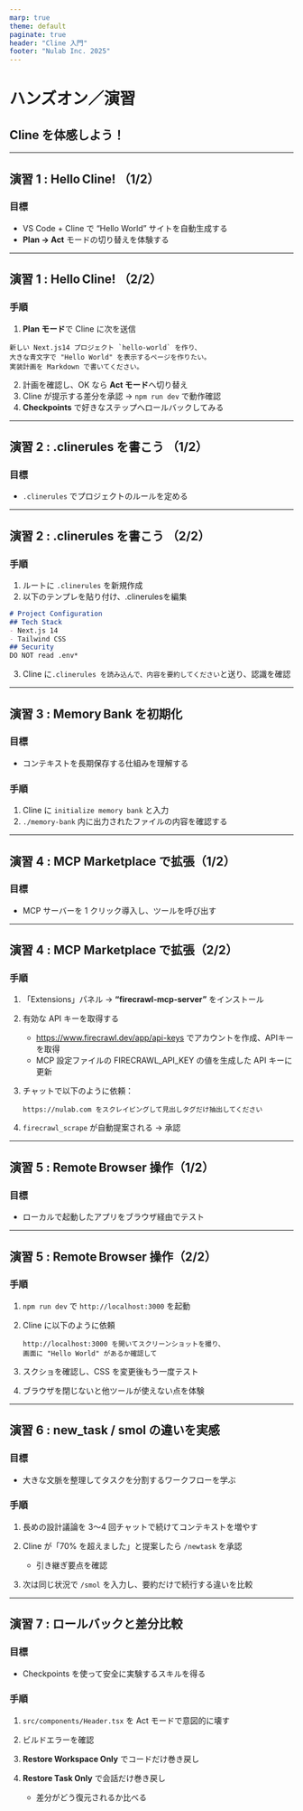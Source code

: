 ```yaml
---
marp: true
theme: default
paginate: true
header: "Cline 入門"
footer: "Nulab Inc. 2025"
---
```


# ハンズオン／演習  
## Cline を体感しよう！

---

## 演習 1 : Hello Cline! （1/2）

### 目標
- VS Code + Cline で “Hello World” サイトを自動生成する  
- **Plan → Act** モードの切り替えを体験する

---

## 演習 1 : Hello Cline! （2/2）

### 手順
1. **Plan モード**で Cline に次を送信  

```
新しい Next.js14 プロジェクト `hello-world` を作り、
大きな青文字で "Hello World" を表示するページを作りたい。
実装計画を Markdown で書いてください。
```

2. 計画を確認し、OK なら **Act モード**へ切り替え  
3. Cline が提示する差分を承認 → `npm run dev` で動作確認  
4. **Checkpoints** で好きなステップへロールバックしてみる

---

## 演習 2 : .clinerules を書こう （1/2）

### 目標
- `.clinerules` でプロジェクトのルールを定める

---

## 演習 2 : .clinerules を書こう （2/2）

### 手順

1. ルートに `.clinerules` を新規作成  
2. 以下のテンプレを貼り付け、.clinerulesを編集

```markdown
# Project Configuration
## Tech Stack
- Next.js 14
- Tailwind CSS
## Security
DO NOT read .env*
```

3. Cline に`.clinerules を読み込んで、内容を要約してください`と送り、認識を確認

---

## 演習 3 : Memory Bank を初期化

### 目標

* コンテキストを長期保存する仕組みを理解する

### 手順

1. Cline に `initialize memory bank` と入力
2. `./memory-bank` 内に出力されたファイルの内容を確認する

---

## 演習 4 : MCP Marketplace で拡張（1/2）

### 目標

* MCP サーバーを 1 クリック導入し、ツールを呼び出す

---

## 演習 4 : MCP Marketplace で拡張（2/2）

### 手順

1. 「Extensions」パネル → **“firecrawl‑mcp‑server”** をインストール
2. 有効な API キーを取得する
    - https://www.firecrawl.dev/app/api-keys でアカウントを作成、APIキーを取得
    - MCP 設定ファイルの FIRECRAWL_API_KEY の値を生成した API キーに更新

3. チャットで以下のように依頼：

   ```
   https://nulab.com をスクレイピングして見出しタグだけ抽出してください
   ```

4. `firecrawl_scrape` が自動提案される → 承認

---

## 演習 5 : Remote Browser 操作（1/2）

### 目標

* ローカルで起動したアプリをブラウザ経由でテスト

---

## 演習 5 : Remote Browser 操作（2/2）

### 手順

1. `npm run dev` で `http://localhost:3000` を起動
2. Cline に以下のように依頼

   ```
   http://localhost:3000 を開いてスクリーンショットを撮り、
   画面に "Hello World" があるか確認して
   ```

3. スクショを確認し、CSS を変更後もう一度テスト
4. ブラウザを閉じないと他ツールが使えない点を体験

---

## 演習 6 : new\_task / smol の違いを実感

### 目標

* 大きな文脈を整理してタスクを分割するワークフローを学ぶ

### 手順

1. 長めの設計議論を 3〜4 回チャットで続けてコンテキストを増やす
2. Cline が「70% を超えました」と提案したら `/newtask` を承認

   * 引き継ぎ要点を確認
3. 次は同じ状況で `/smol` を入力し、要約だけで続行する違いを比較

---

## 演習 7 : ロールバックと差分比較

### 目標

* Checkpoints を使って安全に実験するスキルを得る

### 手順

1. `src/components/Header.tsx` を Act モードで意図的に壊す
2. ビルドエラーを確認
3. **Restore Workspace Only** でコードだけ巻き戻し
4. **Restore Task Only** で会話だけ巻き戻し

   * 差分がどう復元されるか比べる